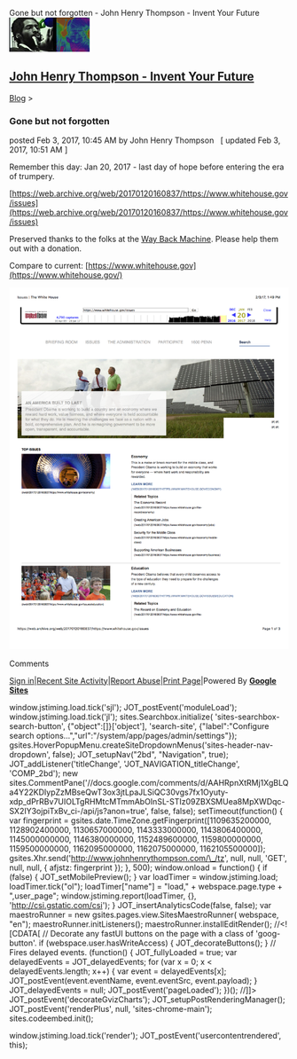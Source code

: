 Gone but not forgotten - John Henry Thompson - Invent Your Future [![John Henry Thompson - Invent Your Future](../_/rsrc/1329567069254/config/customLogo.gif-revision=6.png)](../index.html)

[John Henry Thompson - Invent Your Future](../index.html)
---------------------------------------------------------

    

[Blog](../z-blog-1.html)‎ > ‎

### Gone but not forgotten

posted Feb 3, 2017, 10:45 AM by John Henry Thompson   \[ updated Feb 3, 2017, 10:51 AM \]

Remember this day: Jan 20, 2017 \- last day of hope before entering the era of trumpery. 

  

[https://web.archive.org/web/20170120160837/https://www.whitehouse.gov/issues](https://web.archive.org/web/20170120160837/https://www.whitehouse.gov/issues)

Preserved thanks to the folks at the [Way Back Machine](https://archive.org/web/). Please help them out with a donation.

  

Compare to current: [https://www.whitehouse.gov](https://www.whitehouse.gov/)

  

[![](../_/rsrc/1486147852403/z-blog-1/gonebutnotforgotten/Issues%20-%20The%20White%20House.png)](http://www.johnhenrythompson.com/z-blog-1/gonebutnotforgotten/Issues%20%7C%20The%20White%20House.png?attredirects=0)

  

Comments

[Sign in](https://accounts.google.com/ServiceLogin?continue=http://sites.google.com/a/johnhenrythompson.com/jht/z-blog-1/gonebutnotforgotten&service=jotspot)|[Recent Site Activity](../system/app/pages/recentChanges.html)|[Report Abuse](http://sites.google.com/a/johnhenrythompson.com/jht/system/app/pages/reportAbuse)|[Print Page](javascript:;)|Powered By **[Google Sites](http://sites.google.com/site)**

window.jstiming.load.tick('sjl'); JOT\_postEvent('moduleLoad'); window.jstiming.load.tick('jl'); sites.Searchbox.initialize( 'sites-searchbox-search-button', {"object":\[\]}\['object'\], 'search-site', {"label":"Configure search options...","url":"/system/app/pages/admin/settings"}); gsites.HoverPopupMenu.createSiteDropdownMenus('sites-header-nav-dropdown', false); JOT\_setupNav("2bd", "Navigation", true); JOT\_addListener('titleChange', 'JOT\_NAVIGATION\_titleChange', 'COMP\_2bd'); new sites.CommentPane('//docs.google.com/comments/d/AAHRpnXtRMj1XgBLQa4Y22KDIypZzMBseQwT3ox3jtLpaJLSiQC30vgs7fx1Oyuty-xdp\_dPrRBv7UIOLTgRHMtcMTmmAbOInSL-STIz09ZBXSMUea8MpXWDqc-SX2IY3ojpiTxBv\_ci-/api/js?anon=true', false, false); setTimeout(function() { var fingerprint = gsites.date.TimeZone.getFingerprint(\[1109635200000, 1128902400000, 1130657000000, 1143333000000, 1143806400000, 1145000000000, 1146380000000, 1152489600000, 1159800000000, 1159500000000, 1162095000000, 1162075000000, 1162105500000\]); gsites.Xhr.send('http://www.johnhenrythompson.com/\_/tz', null, null, 'GET', null, null, { afjstz: fingerprint }); }, 500); window.onload = function() { if (false) { JOT\_setMobilePreview(); } var loadTimer = window.jstiming.load; loadTimer.tick("ol"); loadTimer\["name"\] = "load," + webspace.page.type + ",user\_page"; window.jstiming.report(loadTimer, {}, 'http://csi.gstatic.com/csi'); } JOT\_insertAnalyticsCode(false, false); var maestroRunner = new gsites.pages.view.SitesMaestroRunner( webspace, "en"); maestroRunner.initListeners(); maestroRunner.installEditRender(); //<!\[CDATA\[ // Decorate any fastUI buttons on the page with a class of 'goog-button'. if (webspace.user.hasWriteAccess) { JOT\_decorateButtons(); } // Fires delayed events. (function() { JOT\_fullyLoaded = true; var delayedEvents = JOT\_delayedEvents; for (var x = 0; x < delayedEvents.length; x++) { var event = delayedEvents\[x\]; JOT\_postEvent(event.eventName, event.eventSrc, event.payload); } JOT\_delayedEvents = null; JOT\_postEvent('pageLoaded'); })(); //\]\]> JOT\_postEvent('decorateGvizCharts'); JOT\_setupPostRenderingManager(); JOT\_postEvent('renderPlus', null, 'sites-chrome-main'); sites.codeembed.init();

window.jstiming.load.tick('render'); JOT\_postEvent('usercontentrendered', this);